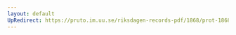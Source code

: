 ```yaml
---
layout: default
UpRedirect: https://pruto.im.uu.se/riksdagen-records-pdf/1868/prot-1868--ak--422/prot-1868--ak--422_003.pdf
---
```

